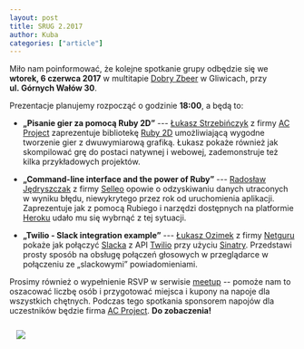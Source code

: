 ```yaml
---
layout: post
title: SRUG 2.2017
author: Kuba
categories: ["article"]
---
```


Miło nam poinformować, że kolejne spotkanie grupy odbędzie się we
**wtorek, 6&nbsp;czerwca&nbsp;2017** w
multitapie [Dobry Zbeer](https://www.facebook.com/DobryZbeer/) w
Gliwicach, przy **ul.&nbsp;Górnych&nbsp;Wałów&nbsp;30**.

Prezentacje planujemy rozpocząć o godzinie **18:00**, a będą to:

- **„Pisanie gier za pomocą Ruby 2D”** --- [Łukasz Strzebińczyk](https://github.com/KillaPL) z firmy [AC Project](https://ac-project.net/) zaprezentuje bibliotekę [Ruby 2D](http://www.ruby2d.com/) umożliwiającą wygodne tworzenie gier z dwuwymiarową grafiką. Łukasz pokaże również jak skompilować grę do postaci natywnej i webowej, zademonstruje też kilka przykładowych projektów.

- **„Command-line interface and the power of Ruby”** --- [Radosław Jędryszczak](https://github.com/socjopata/) z firmy [Selleo](http://selleo.com/) opowie o odzyskiwaniu danych utraconych w wyniku błędu, niewykrytego przez rok od uruchomienia aplikacji. Zaprezentuje jak z pomocą Rubiego i narzędzi dostępnych na platformie [Heroku](https://www.heroku.com/) udało mu się wybrnąć z tej sytuacji.

- **„Twilio - Slack integration example”** --- [Łukasz Ozimek](https://github.com/ozimeu) z firmy [Netguru](https://www.netguru.co/) pokaże jak połączyć [Slacka](https://slack.com/) z API [Twilio](https://www.twilio.com/) przy użyciu [Sinatry](http://www.sinatrarb.com/). Przedstawi prosty sposób na obsługę połączeń głosowych w przeglądarce w połączeniu ze „slackowymi” powiadomieniami.

Prosimy również o wypełnienie RSVP w
serwisie [meetup](https://www.meetup.com/srugpl/events/240219459/) --
pomoże nam to oszacować liczbę osób i przygotować miejsca i kupony na
napoje dla wszystkich chętnych. Podczas tego spotkania sponsorem
napojów dla uczestników będzie
firma [AC Project](https://ac-project.net/). **Do zobaczenia!**

<a href="https://maps.google.com/maps?hl=pl&geocode=&q=Gornych+Walow+30+Gliwice&ll=50.291779,18.672595&z=14" class="text-center" style="display: block; width: 100%; padding: 0.75rem;">
    <img src="https://maps.google.com/maps/api/staticmap?center=50.291779,18.672595&zoom=14&markers=color:red|label:A|50.2933503,18.6621612&size=680x400&sensor=false&scale=2" class="img-thumbnail">
</a>
